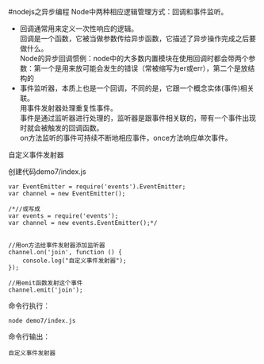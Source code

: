 #nodejs之异步编程
Node中两种相应逻辑管理方式：回调和事件监听。

- 回调通常用来定义一次性响应的逻辑。   
	回调是一个函数，它被当做参数传给异步函数，它描述了异步操作完成之后要做什么。   
	Node的异步回调惯例：node中的大多数内置模块在使用回调时都会带两个参数：第一个是用来放可能会发生的错误（常被缩写为er或err），第二个是放结构的
- 事件监听器，本质上也是一个回调，不同的是，它跟一个概念实体(事件)相关联。  
	用事件发射器处理重复性事件。       
	事件是通过监听器进行处理的，监听器是跟事件相关联的，带有一个事件出现时就会被触发的回调函数。   
	on方法监听的事件可持续不断地相应事件，once方法响应单次事件。   

自定义事件发射器

创建代码demo7/index.js
 
	var EventEmitter = require('events').EventEmitter;
	var channel = new EventEmitter();
	
	/*//或写成
	var events = require('events');
	var channel = new events.EventEmitter();*/
	
	
	//用on方法给事件发射器添加监听器
	channel.on('join', function () {
	    console.log("自定义事件发射器");
	});
	
	//用emit函数发射这个事件
	channel.emit('join');
	
命令行执行：

	node demo7/index.js
	
命令行输出：

	自定义事件发射器
